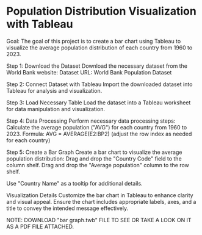 # Population Distribution Visualization with Tableau

Goal: The goal of this project is to create a bar chart using Tableau to visualize the average population distribution of each country from 1960 to 2023.

Step 1: Download the Dataset
Download the necessary dataset from the World Bank website:
Dataset URL: World Bank Population Dataset

Step 2: Connect Dataset with Tableau
Import the downloaded dataset into Tableau for analysis and visualization.

Step 3: Load Necessary Table
Load the dataset into a Tableau worksheet for data manipulation and visualization.

Step 4: Data Processing
Perform necessary data processing steps:
Calculate the average population ("AVG") for each country from 1960 to 2023.
Formula: AVG = AVERAGE(E2:BP2) (adjust the row index as needed for each country)

Step 5: Create a Bar Graph
Create a bar chart to visualize the average population distribution:
Drag and drop the "Country Code" field to the column shelf.
Drag and drop the "Average population" column to the row shelf.

Use "Country Name" as a tooltip for additional details.

Visualization Details
Customize the bar chart in Tableau to enhance clarity and visual appeal.
Ensure the chart includes appropriate labels, axes, and a title to convey the intended message effectively.


NOTE: DOWNLOAD "bar graph.twb" FILE TO SEE OR TAKE A LOOK ON IT AS A PDF FILE ATTACHED.

